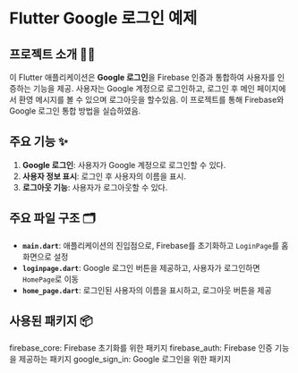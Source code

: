 # Flutter Google 로그인 예제

## 프로젝트 소개 👨‍💻

이 Flutter 애플리케이션은 **Google 로그인**을 Firebase 인증과 통합하여 사용자를 인증하는 기능을 제공. 사용자는 Google 계정으로 로그인하고, 로그인 후 메인 페이지에서 환영 메시지를 볼 수 있으며 로그아웃을 할수있음. 이 프로젝트를 통해 Firebase와 Google 로그인 통합 방법을 실습하였음.

## 주요 기능 ✨

1. **Google 로그인**: 사용자가 Google 계정으로 로그인할 수 있다.
2. **사용자 정보 표시**: 로그인 후 사용자의 이름을 표시.
3. **로그아웃 기능**: 사용자가 로그아웃할 수 있다.

## 주요 파일 구조 🗂️

- **`main.dart`**: 애플리케이션의 진입점으로, Firebase를 초기화하고 `LoginPage`를 홈 화면으로 설정
- **`loginpage.dart`**: Google 로그인 버튼을 제공하고, 사용자가 로그인하면 `HomePage`로 이동
- **`home_page.dart`**: 로그인된 사용자의 이름을 표시하고, 로그아웃 버튼을 제공

## 사용된 패키지 📦
firebase_core: Firebase 초기화를 위한 패키지
firebase_auth: Firebase 인증 기능을 제공하는 패키지
google_sign_in: Google 로그인을 위한 패키지
